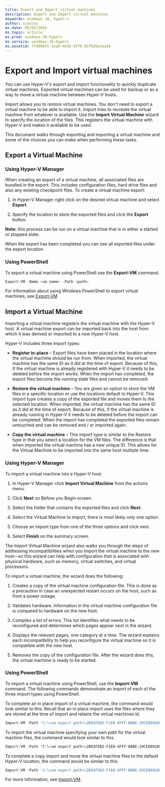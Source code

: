 ```yaml
---
title: Export and Import virtual machines
description: Export and Import virtual machines
keywords: windows 10, hyper-v
author: scooley
ms.date: 05/02/2016
ms.topic: article
ms.prod: windows-10-hyperv
ms.service: windows-10-hyperv
ms.assetid: 7fd996f5-1ea9-4b16-9776-85fb39a3aa34
---
```


# Export and Import virtual machines

You can use Hyper-V's export and import functionality to quickly duplicate virtual machines.  Exported virtual machines can be used for backup or as a way to move a virtual machine between Hyper-V hosts.  

Import allows you to restore virtual machines.  You don't need to export a virtual machine to be able to import it. Import tries to recreate the virtual machine from whatever is available.  Use the **Import Virtual Machine** wizard to specify the location of the files. This registers the virtual machine with Hyper-V and makes it available to be used.
 
This document walks through exporting and importing a virtual machine and some of the choices you can make when performing these tasks.

## Export a Virtual Machine

### Using Hyper-V Manager

When creating an export of a virtual machine, all associated files are bundled in the export. This includes configuration files, hard drive files and also any existing checkpoint files. To create a virtual machine export:

1. In Hyper-V Manager right click on the desired virtual machine and select **Export**.

2. Specify the location to store the exported files and click the **Export** button.

**Note:** this process can be run on a virtual machine that is in either a started or stopped state.

When the export has been completed you can see all exported files under the export location.

### Using PowerShell

To export a virtual machine using PowerShell use the **Export-VM** command. 

```powershell
Export-VM -Name <vm name> -Path <path>
```

For information about using Windows PowerShell to export virtual machines, see [Export-VM](https://technet.microsoft.com/library/hh848491.aspx)

## Import a Virtual Machine 

Importing a virtual machine registers the virtual machine with the Hyper-V host. A virtual machine export can be imported back into the host from which it was derived or imported to a new Hyper-V host. 

Hyper-V includes three import types:

- **Register in-place** – Export files have been placed in the location where the virtual machine should be run from. When imported, the virtual machine has the same ID as it did at the time of export. Because of this, If the virtual machine is already registered with Hyper-V it needs to be deleted before the import works. When the import has completed, the export files become the running state files and cannot be removed.

- **Restore the virtual machine** – You are given an option to store the VM files in a specific location or use the locations default to Hyper-V. This import type creates a copy of the exported file and moves them to the selected location. When imported, the virtual machine has the same ID as it did at the time of export. Because of this, if the virtual machine is already running in Hyper-V it needs to be deleted before the import can be completed. When the import has completed the exported files remain untouched and can be removed and / or imported again.

- **Copy the virtual machine** – This import type is similar to the Restore type in that you select a location for the VM files. The difference is that when imported the virtual machine has a new unique ID. This allows for the Virtual Machine to be imported into the same host multiple time.


### Using Hyper-V Manager

To import a virtual machine into a Hyper-V host:

1. In Hyper-V Manager click **Import Virtual Machine** from the actions menu.

2. Click **Next** on Before you Begin screen.

3. Select the folder that contains the exported files and click **Next**.

4. Select the Virtual Machine to import, there is most likely only one option.

5. Choose an import type from one of the three options and click next. 

6. Select **Finish** on the summary screen.

The Import Virtual Machine wizard also walks you through the steps of addressing incompatibilities when you import the virtual machine to the new host—so this wizard can help with configuration that is associated with physical hardware, such as memory, virtual switches, and virtual processors.

To import a virtual machine, the wizard does the following:  
1. Creates a copy of the virtual machine configuration file. This is done as a precaution in case an unexpected restart occurs on the host, such as from a power outage.  

2. Validates hardware. Information in the virtual machine configuration file is compared to hardware on the new host.

3. Compiles a list of errors. This list identifies what needs to be reconfigured and determines which pages appear next in the wizard.

4. Displays the relevant pages, one category at a time. The wizard explains each incompatibility to help you reconfigure the virtual machine so it is compatible with the new host.

5. Removes the copy of the configuration file. After the wizard does this, the virtual machine is ready to be started.


### Using PowerShell

To import a virtual machine using PowerShell, use the **Import-VM** command.  The following commands demonstrate an import of each of the three import types using PowerShell.

To complete an in place import of a virtual machine, the command would look similar to this. Recall that an in place import uses the files where they are stored at the time of import and retains the virtual machines id.

```powershell
Import-VM -Path 'C:\<vm export path>\2B91FEB3-F1E0-4FFF-B8BE-29CED892A95A.vmcx' 
```

To import the virtual machine specifying your own path for the virtual machine files, the command would look similar to this.

```powershell
Import-VM -Path ‘C:\<vm export path>\2B91FEB3-F1E0-4FFF-B8BE-29CED892A95A.vmcx' -Copy -VhdDestinationPath 'D:\Virtual Machines\WIN10DOC' -VirtualMachinePath 'D:\Virtual Machines\WIN10DOC'
```

To complete a copy import and move the virtual machine files to the default Hyper-V location, the command would be similar to this.

``` PowerShell
Import-VM -Path 'C:\<vm export path>\2B91FEB3-F1E0-4FFF-B8BE-29CED892A95A.vmcx' -Copy -GenerateNewId
```

For more information, see [Import-VM](https://technet.microsoft.com/library/hh848495.aspx).
